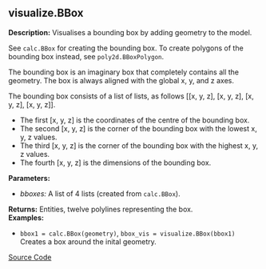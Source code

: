## visualize.BBox  
  
  
**Description:** Visualises a bounding box by adding geometry to the model.


See `calc.BBox` for creating the bounding box.
To create polygons of the bounding box instead, see `poly2d.BBoxPolygon`.


The bounding box is an imaginary box that completely contains all the geometry.
The box is always aligned with the global x, y, and z axes.


The bounding box consists of a list of lists, as follows [[x, y, z], [x, y, z], [x, y, z], [x, y, z]].
- The first [x, y, z] is the coordinates of the centre of the bounding box.
- The second [x, y, z] is the corner of the bounding box with the lowest x, y, z values.
- The third [x, y, z] is the corner of the bounding box with the highest x, y, z values.
- The fourth [x, y, z] is the dimensions of the bounding box.  
  
**Parameters:**  
  * *bboxes:* A list of 4 lists (created from `calc.BBox`).  
  
**Returns:** Entities, twelve polylines representing the box.  
**Examples:**  
  * `bbox1 = calc.BBox(geometry)`, `bbox_vis = visualize.BBox(bbox1)`  
    Creates a box around the inital geometry.
  

[Source Code](https://github.com/design-automation/mobius-sim-funcs/blob/main/src/modules/functions/visualize/BBox.ts) 
